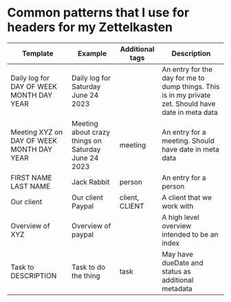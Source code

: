 # Common patterns that I use for headers for my Zettelkasten

| Template                                  | Example                                             | Additional tags | Description                                                                                          |
| ----------------------------------------- | --------------------------------------------------- | -------------------- | ---------------------------------------------------------------------------------------------------- |
| Daily log for DAY OF WEEK MONTH DAY YEAR  | Daily log for Saturday June 24 2023                 |                      | An entry for the day for me to dump things. This is in my private zet. Should have date in meta data |
| Meeting XYZ on DAY OF WEEK MONTH DAY YEAR | Meeting about crazy things on Saturday June 24 2023 | meeting           | An entry for a meeting. Should have date in meta data                                                |
| FIRST NAME LAST NAME                      | Jack Rabbit                                         | person             | An entry for a person                                                                                |
| Our client                                | Our client Paypal                                   | client, CLIENT  | A client that we work with                                                                           |
| Overview of XYZ                           | Overview of paypal                                  |                      | A high level overview intended to be an index                                                        |
| Task to DESCRIPTION                       | Task to do the thing                                | task                | May have dueDate and status as additional metadata                                                   |

